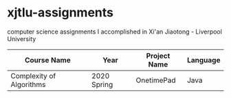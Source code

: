 # xjtlu-assignments
computer science assignments I accomplished in Xi'an Jiaotong - Liverpool University

|Course Name | Year | Project Name | Language |
|--- | --- | --- | ---|
|Complexity of Algorithms | 2020 Spring | OnetimePad | Java |
